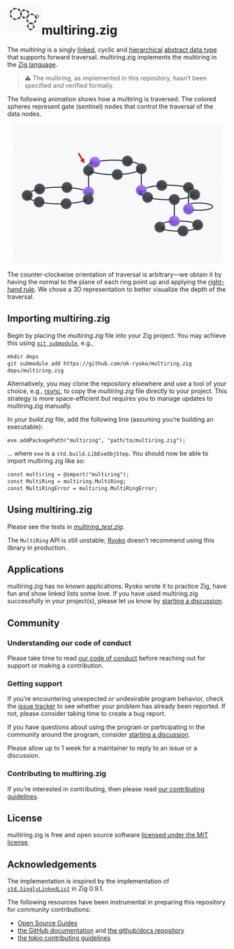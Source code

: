 <picture>
  <source
    media="(prefers-color-scheme: dark)"
    srcset="./docs/img/multiring-github-dark.png"
  >
  <source
    media="(prefers-color-scheme: light)"
    srcset="./docs/img/multiring-github-light.png"
  >
  <img
    src="./docs/img/multiring-github-light.png"
    title="multiring"
    alt="Multiring comprising 18 data nodes arranged in 5 rings at 3 levels"
    align="left"
    height="61"
  >
</picture>

# multiring.zig

The *multiring* is a singly [linked][linked list], cyclic and [hierarchical][tree] [abstract data type] that supports forward traversal. multiring.zig implements the mulitiring in the [Zig language][Zig].

> ⚠ The multiring, as implemented in this repository, hasn’t been specified and verified formally.

The following animation shows how a multiring is traversed. The colored spheres represent gate (sentinel) nodes that control the traversal of the data nodes.

<p align="center">
  <picture>
    <source
      media="(prefers-color-scheme: dark)"
      srcset="./docs/img/multiring-traversal-github-dark.gif"
    >
    <source
      media="(prefers-color-scheme: light)"
      srcset="./docs/img/multiring-traversal-github-light.gif"
    >
    <img
      src="./docs/img/multiring-traversal-github-light.gif"
      title="multiring traversal loop"
      alt="Loop of the counter-clockwise traversal of a multiring comprising 18 data nodes arranged in 5 rings at 3 levels"
      height="320"
    >
  </picture>
</p>

The counter-clockwise orientation of traversal is arbitrary—we obtain it by having the normal to the plane of each ring point up and applying the [right-hand rule]. We chose a 3D representation to better visualize the depth of the traversal.

## Importing multiring.zig

Begin by placing the *multiring.zig* file into your Zig project. You may achieve this using [`git submodule`][submodules], e.g.,

```console
mkdir deps
git submodule add https://github.com/ok-ryoko/multiring.zig deps/multiring.zig
```

Alternatively, you may clone the repository elsewhere and use a tool of your choice, e.g., [rsync], to copy the *multiring.zig* file directly to your project. This strategy is more space-efficient but requires you to manage updates to multiring.zig manually.

In your *build.zig* file, add the following line (assuming you’re building an executable):

```zig
exe.addPackagePath("multiring", "path/to/multiring.zig");
```

… where `exe` is a `std.build.LibExeObjStep`. You should now be able to import multiring.zig like so:

```zig
const multiring = @import("multiring");
const MultiRing = multiring.MultiRing;
const MultiRingError = multiring.MultiRingError;
```

## Using multiring.zig

Please see the tests in [*multiring_test.zig*][multiring_test.zig].

The `MultiRing` API is still unstable; [Ryoko] doesn’t recommend using this library in production.

## Applications

multiring.zig has no known applications. Ryoko wrote it to practice Zig, have fun and show linked lists some love. If you have used multiring.zig successfully in your project(s), please let us know by [starting a discussion][discussions].

## Community

### Understanding our code of conduct

Please take time to read [our code of conduct][code of conduct] before reaching out for support or making a contribution.

### Getting support

If you’re encountering unexpected or undesirable program behavior, check the [issue tracker] to see whether your problem has already been reported. If not, please consider taking time to create a bug report.

If you have questions about using the program or participating in the community around the program, consider [starting a discussion][discussions].

Please allow up to 1 week for a maintainer to reply to an issue or a discussion.

### Contributing to multiring.zig

If you’re interested in contributing, then please read [our contributing guidelines][contributing guidelines].

## License

multiring.zig is free and open source software [licensed under the MIT license][license].

## Acknowledgements

The implementation is inspired by the implementation of [`std.SinglyLinkedList`][std.SinglyLinkedList] in Zig 0.9.1.

The following resources have been instrumental in preparing this repository for community contributions:

- [Open Source Guides]
- [the GitHub documentation][GitHub documentation] and [the github/docs repository][github/docs]
- [the tokio contributing guidelines][tokio contributing guidelines]

[abstract data type]: https://en.wikipedia.org/wiki/Abstract_data_type
[code of conduct]: ./CODE_OF_CONDUCT.md
[contributing guidelines]: ./CONTRIBUTING.md
[discussions]: https://github.com/ok-ryoko/multiring.zig/discussions
[GitHub documentation]: https://docs.github.com/en
[github/docs]: https://github.com/github/docs
[issue tracker]: https://github.com/ok-ryoko/multiring.zig/issues
[license]: ./LICENSE.txt
[linked list]: https://en.wikipedia.org/wiki/Linked_list
[multiring_test.zig]: ./src/multiring_test.zig
[Open Source Guides]: https://opensource.guide/
[right-hand rule]: https://en.wikipedia.org/wiki/Right-hand_rule
[rsync]: https://rsync.samba.org/
[Ryoko]: https://github.com/ok-ryoko
[std.SinglyLinkedList]: https://github.com/ziglang/zig/blob/0.9.1/lib/std/linked_list.zig
[submodules]: https://git-scm.com/book/en/v2/Git-Tools-Submodules
[tokio contributing guidelines]: https://github.com/tokio-rs/tokio/blob/d7d5d05333f7970c2d75bfb20371450b5ad838d7/CONTRIBUTING.md
[tree]: https://en.wikipedia.org/wiki/Tree_(data_structure)
[Zig]: https://ziglang.org/

